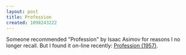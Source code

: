 ```yaml
---
layout: post
title: Profession
created: 1098243222
---
```

 Someone recommended "Profession" by Isaac Asimov for reasons I no longer recall.  But I found it on-line recently:  [Profession (1957)](http://www.abelard.org/asimov.htm). 
